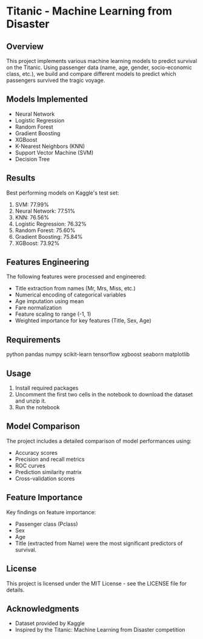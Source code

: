 # Titanic - Machine Learning from Disaster

## Overview
This project implements various machine learning models to predict survival on the Titanic. Using passenger data (name, age, gender, socio-economic class, etc.), we build and compare different models to predict which passengers survived the tragic voyage.

## Models Implemented
- Neural Network
- Logistic Regression
- Random Forest
- Gradient Boosting
- XGBoost
- K-Nearest Neighbors (KNN)
- Support Vector Machine (SVM)
- Decision Tree

## Results
Best performing models on Kaggle's test set:
1. SVM: 77.99%
2. Neural Network: 77.51%
3. KNN: 76.56%
4. Logistic Regression: 76.32%
5. Random Forest: 75.60%
6. Gradient Boosting: 75.84%
7. XGBoost: 73.92%

## Features Engineering
The following features were processed and engineered:
- Title extraction from names (Mr, Mrs, Miss, etc.)
- Numerical encoding of categorical variables
- Age imputation using mean
- Fare normalization
- Feature scaling to range (-1, 1)
- Weighted importance for key features (Title, Sex, Age)

## Requirements
python
pandas
numpy
scikit-learn
tensorflow
xgboost
seaborn
matplotlib

## Usage
1. Install required packages
2. Uncomment the first two cells in the notebook to download the dataset and unzip it.
3. Run the notebook


## Model Comparison
The project includes a detailed comparison of model performances using:
- Accuracy scores
- Precision and recall metrics
- ROC curves
- Prediction similarity matrix
- Cross-validation scores

## Feature Importance
Key findings on feature importance:
- Passenger class (Pclass)
- Sex
- Age
- Title (extracted from Name)
were the most significant predictors of survival.

## License
This project is licensed under the MIT License - see the LICENSE file for details.

## Acknowledgments
- Dataset provided by Kaggle
- Inspired by the Titanic: Machine Learning from Disaster competition

